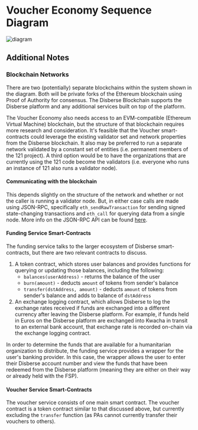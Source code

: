# Voucher Economy Sequence Diagram

![diagram](http://www.plantuml.com/plantuml/proxy?src=https://raw.githubusercontent.com/nsward/diagrams/develop/Sequence%20Diagrams/Voucher%20Economy/voucher-economy.puml)

## Additional Notes

### Blockchain Networks
There are two (potentially) separate blockchains within the system shown in the diagram. Both will be private forks of the Ethereum blockchain using Proof of Authority for consensus. The Disberse Blockchain supports the Disberse platform and any additional services built on top of the platform.


The Voucher Economy also needs access to an EVM-compatible (Ethereum Virtual Machine) blockchain, but the structure of that blockchain requires more research and consideration. It's feasible that the Voucher smart-contracts could leverage the existing validator set and network properties from the Disberse blockchain. It also may be preferred to run a separate network validated by a constant set of entities (i.e. permanent members of the 121 project). A third option would be to have the organizations that are currently using the 121 code become the validators (i.e. everyone who runs an instance of 121 also runs a validator node).

#### Communicating with the blockchain
This depends slightly on the structure of the network and whether or not the caller is running a validator node. But, in either case calls are made using JSON-RPC, specifically `eth_sendRawTransaction` for sending signed state-changing transactions and `eth_call` for querying data from a single node. More info on the JSON-RPC API can be found [here](https://github.com/ethereum/wiki/wiki/JSON-RPC).

#### Funding Service Smart-Contracts
The funding service talks to the larger ecosystem of Disberse smart-contracts, but there are two relevant contracts to discuss.
1. A token contract, which stores user balances and provides functions for querying or updating those balances, including the following:
    - `balances(userAddress)` - returns the balance of the user
    - `burn(amount)` - deducts `amount` of tokens from sender's balance
    - `transfer(dstAddress, amount)` - deducts `amount` of tokens from sender's balance and adds to balance of `dstAddress`
2. An exchange logging contract, which allows Disberse to log the exchange rates received if funds are exchanged into a different currency after leaving the Disberse platform. For example, if funds held in Euros on the Disberse platform are exchanged into Kwacha in transit to an external bank account, that exchange rate is recorded on-chain via the exchange logging contract.


In order to determine the funds that are available for a humanitarian organization to distribute, the funding service provides a wrapper for the user's banking provider. In this case, the wrapper allows the user to enter their Disberse account number and view the funds that have been redeemed from the Disberse platform (meaning they are either on their way or already held with the FSP).


#### Voucher Service Smart-Contracts
The voucher service consists of one main smart contract. The voucher contract is a token contract similar to that discussed above, but currently excluding the `transfer` function (as PAs cannot currently transfer their vouchers to others).
